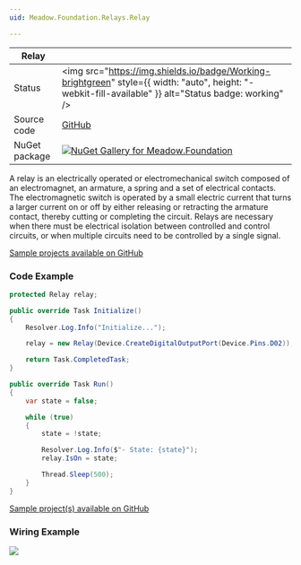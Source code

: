 ```yaml
---
uid: Meadow.Foundation.Relays.Relay

---
```


| Relay | |
|--------|--------|
| Status | <img src="https://img.shields.io/badge/Working-brightgreen" style={{ width: "auto", height: "-webkit-fill-available" }} alt="Status badge: working" /> |
| Source code | [GitHub](https://github.com/WildernessLabs/Meadow.Foundation/tree/main/Source/Meadow.Foundation.Core/Relays) |
| NuGet package | <a href="https://www.nuget.org/packages/Meadow.Foundation/" target="_blank"><img src="https://img.shields.io/nuget/v/Meadow.Foundation.svg?label=Meadow.Foundation" alt="NuGet Gallery for Meadow.Foundation" /></a> |

A relay is an electrically operated or electromechanical switch composed of an electromagnet, an armature, a spring and a set of electrical contacts. The electromagnetic switch is operated by a small electric current that turns a larger current on or off by either releasing or retracting the armature contact, thereby cutting or completing the circuit. Relays are necessary when there must be electrical isolation between controlled and control circuits, or when multiple circuits need to be controlled by a single signal.

[Sample projects available on GitHub](https://github.com/WildernessLabs/Meadow.Foundation/tree/main/Source/Meadow.Foundation.Core.Samples) 

### Code Example

```csharp
protected Relay relay;

public override Task Initialize()
{
    Resolver.Log.Info("Initialize...");

    relay = new Relay(Device.CreateDigitalOutputPort(Device.Pins.D02));

    return Task.CompletedTask;
}

public override Task Run()
{
    var state = false;

    while (true)
    {
        state = !state;

        Resolver.Log.Info($"- State: {state}");
        relay.IsOn = state;

        Thread.Sleep(500);
    }
}

```

[Sample project(s) available on GitHub](https://github.com/WildernessLabs/Meadow.Foundation/tree/main/Source/Meadow.Foundation.Core.Samples/Relays.Relay_Sample)

### Wiring Example

<img src="/API_Assets/Meadow.Foundation.Relays.Relay/Relay_Fritzing.svg" />
